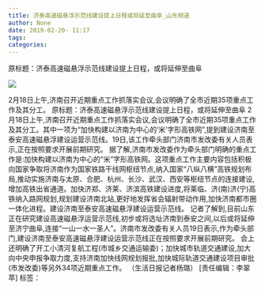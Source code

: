 ```yaml
---
title: 济泰高速磁悬浮示范线建设提上日程或将延至曲阜_山东频道
author: None
date: 2019-02-20- 11:17
tags: 
categories: 
---
```

原标题：济泰高速磁悬浮示范线建设提上日程，或将延伸至曲阜
<!-- more -->
                
<img align="center" border="0" src="http://p2.ifengimg.com/a/2016/0810/204c433878d5cf9size1_w16_h16.png" />
                
            
2月18日上午,济南召开近期重点工作抓落实会议,会议明确了全市近期35项重点工作及其分工。
原标题：济泰高速磁悬浮示范线建设提上日程，或将延伸至曲阜
2月18日上午,济南召开近期重点工作抓落实会议,会议明确了全市近期35项重点工作及其分工。其中一项为“加快构建以济南为中心的‘米’字形高铁网”,提到建设济南至泰安高速磁悬浮建设运营示范线。19日,该工作牵头部门济南市发改委有关人员表示,正在按照要求开展前期研究。
据了解,济南市发改委作为牵头部门明确的重点工作是:加快构建以济南为中心的“米”字形高铁网。这项重点工作主要内容包括积极向国家争取将济南作为国家铁路干线网枢纽节点,纳入国家“八纵八横”高铁规划布局,推动实施济南与太原、合肥、杭州、长沙、武汉、西安等枢纽节点的连接建设,增加高铁出省通道。加快济郑、济莱、济滨高铁建设进度,将莱临、济(南)济(宁)高铁纳入路网规划,规划建设济南北站,更好地发挥省会辐射带动作用,加快济南都市圈一体化进程。建设济南至泰安高速磁悬浮建设运营示范线。
记者了解到,目前山东正在研究建设高速磁悬浮运营示范线,初步或将选址济南到泰安之间,以后或将延伸至济宁曲阜,连接“一山一水一圣人”。济南市发改委有关人员19日表示,作为牵头部门,建设济南至泰安高速磁悬浮建设运营示范线正在按照要求开展前期研究。
会上还明确了开工小清河复航工程(市城乡交通运输委)；加快城市轨道交通建设,加大向中央申报争取力度,支持济南加快线网规划报批,加快城际轨道交通建设项目审批(市发改委)等另外34项近期重点工作。
（生活日报记者杨璐）
[责任编辑：李翠苹]
标签：
 
             
